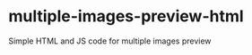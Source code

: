 multiple-images-preview-html
============================

Simple HTML and JS code for multiple images preview